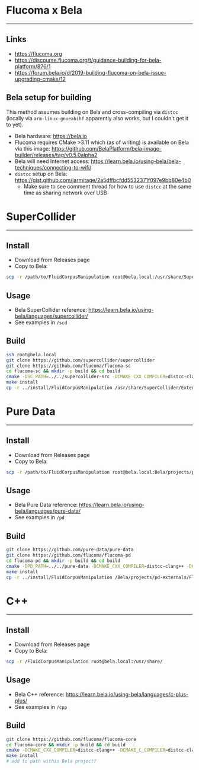 # Flucoma x Bela
---

## Links
- https://flucoma.org
- https://discourse.flucoma.org/t/guidance-building-for-bela-platform/876/1
- https://forum.bela.io/d/2019-building-flucoma-on-bela-issue-upgrading-cmake/12

## Bela setup for building
This method assumes building on Bela and cross-compiling via `distcc` (locally via `arm-linux-gnueabihf` apparently also works, but I couldn't get it to yet).
- Bela hardware: https://bela.io
- Flucoma requires CMake >3.11 which (as of writing) is available on Bela via this image: https://github.com/BelaPlatform/bela-image-builder/releases/tag/v0.5.0alpha2
- Bela will need Internet access: https://learn.bela.io/using-bela/bela-techniques/connecting-to-wifi/
- `distcc` setup on Bela: https://gist.github.com/jarmitage/2a5dffbcfdd5532371f097e9bb80e4b0
  - Make sure to see comment thread for how to use `distcc` at the same time as sharing network over USB

# SuperCollider
---

## Install
- Download from Releases page
- Copy to Bela:
```sh
scp -r /path/to/FluidCorpusManipulation root@bela.local:/usr/share/SuperCollider/Extensions/FluidCorpusManipulation
```

## Usage
- Bela SuperCollider reference: https://learn.bela.io/using-bela/languages/supercollider/
- See examples in `/scd`

## Build
```sh
ssh root@bela.local
git clone https://github.com/supercollider/supercollider
git clone https://github.com/flucoma/flucoma-sc
cd flucoma-sc && mkdir -p build && cd build
cmake -DSC_PATH=../../supercollider-src -DCMAKE_CXX_COMPILER=distcc-clang++ -DCMAKE_C_COMPILER=distcc-clang -DCMAKE_CXX_FLAGS='-mfpu=neon -mfloat-abi=hard' -DCMAKE_C_FLAGS='-mfpu=neon -mfloat-abi=hard' -DDOCS=OFF ..
make install
cp -r ../install/FluidCorpusManipulation /usr/share/SuperCollider/Extensions/FluidCorpusManipulation
```

# Pure Data
---

## Install
- Download from Releases page
- Copy to Bela:
```sh
scp -r /path/to/FluidCorpusManipulation root@bela.local:Bela/projects/pd-externals/FluidCorpusManipulation
```

## Usage
- Bela Pure Data reference: https://learn.bela.io/using-bela/languages/pure-data/
- See examples in `/pd`

## Build
```sh
git clone https://github.com/pure-data/pure-data
git clone https://github.com/flucoma/flucoma-pd
cd flucoma-pd && mkdir -p build && cd build
cmake -DPD_PATH=../../pure-data -DCMAKE_CXX_COMPILER=distcc-clang++ -DCMAKE_C_COMPILER=distcc-clang -DCMAKE_CXX_FLAGS='-mfpu=neon -mfloat-abi=hard' -DCMAKE_C_FLAGS='-mfpu=neon -mfloat-abi=hard' -DDOCS=OFF ..
make install
cp -r ../install/FluidCorpusManipulation /Bela/projects/pd-externals/FluidCorpusManipulation
```

# C++
---

## Install
- Download from Releases page
- Copy to Bela:
```sh
scp -r /FluidCorpusManipulation root@bela.local:/usr/share/
```

## Usage
- Bela C++ reference: https://learn.bela.io/using-bela/languages/c-plus-plus/
- See examples in `/cpp`

## Build
```sh
git clone https://github.com/flucoma/flucoma-core
cd flucoma-core && mkdir -p build && cd build
cmake -DCMAKE_CXX_COMPILER=distcc-clang++ -DCMAKE_C_COMPILER=distcc-clang -DCMAKE_CXX_FLAGS='-mfpu=neon -mfloat-abi=hard' -DCMAKE_C_FLAGS='-mfpu=neon -mfloat-abi=hard' -DDOCS=OFF ..
make install
# add to path within Bela project?
```
